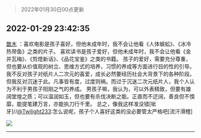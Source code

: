 > 2022年01月30日00点更新
<link rel="stylesheet" href="https://cdn.jsdelivr.net/gh/taotie6/sampleJSON@main/css/photo_show.css">
<meta name="referrer" content="no-referrer" />


 ## 2022-01-29 23:42:35 

 [㪚木](https://www.coolapk.com/feed/33191872?shareKey=ZDNiODY2ZGE1MDljNjFmNTY0ZTA~) ：喜欢电影是孩子喜好，但他未成年时，我不会让他看《人体蜈蚣》、《冰冷热带鱼》之类的片子。
喜欢读书是孩子爱好，但他未成年时，我不会让他看《金并瓦梅》、《剪燈新话》、《品花宝鉴》之类的书籍。
孩子的爱好，需要充分尊重，但也要从价值观的树立、思维方式的培养<!--break-->，习惯的养成等方面进行目的性的引导。
我不反对孩子对纸片人二次元的喜爱，成长必然要经历社会大背景下的各种阶段。但我反对沉迷于此。凡事皆有度，过度则祸。而过于沉迷二次元纸片人，我个人认为不利于男孩子阳刚之气的养成。
男孩子嘛，我认为，可以外表精致，但要有雄阔堂煌之质；可以温润如玉，但也要有杀伐决断之能。正直而不迂阔，善良但不愞靡，能提笔建万言，亦能执刀行千里。
总之，像我这样准没错[呲牙]//<a class="feed-link-uname" href="/u/Twilight233">@Twilight233</a>:怎么说呢，孩子个人喜好这类的没必要管太严格吧[流汗滑稽] 

<div class="album">
<img class="img-item" src="http://image.coolapk.com/feed/2021/0126/07/1081091_4af42d64_7006_7037@378x672.gif" />
</div>

 ------- 

